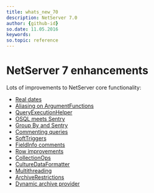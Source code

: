 ```yaml
---
title: whats_new_70
description: NetServer 7.0
author: {github-id}
so.date: 11.05.2016
keywords: 
so.topic: reference
---
```


# NetServer 7 enhancements

Lots of improvements to NetServer core functionality:

* [Real dates][1]
* [Aliasing on ArgumentFunctions][2]
* [QueryExecutionHelper][3]
* [OSQL meets Sentry][4]
* [Group By and Sentry][5]
* [Commenting queries][6]
* [SoftTriggers][7]
* [FieldInfo comments][8]
* [Row improvements][9]
* [CollectionOps][10]
* [CultureDataFormatter][11]
* [Multithreading][12]
* [ArchiveRestrictions][13]
* [Dynamic archive provider][14]

<!-- Referenced links -->
[1]: real-dates.md
[2]: aliasing-on-argumentfunctions.md
[3]: queryexecutionhelper.md
[4]: osql-meets-sentry.md
[5]: groupby-and-sentry.md
[6]: commenting-queries.md
[7]: softtriggers.md
[8]: fieldinfo-comments.md
[9]: row-improvements.md
[10]: collectionops.md
[11]: culturedataformatter.md
[12]: multithreading.md
[13]: archiverestrictions.md
[14]: dynamic-archive-provider.md
